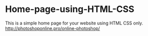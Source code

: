 # Home-page-using-HTML-CSS
This is a simple home page for your website using HTML CSS only.
http://photoshoponline.pro/online-photoshop/
